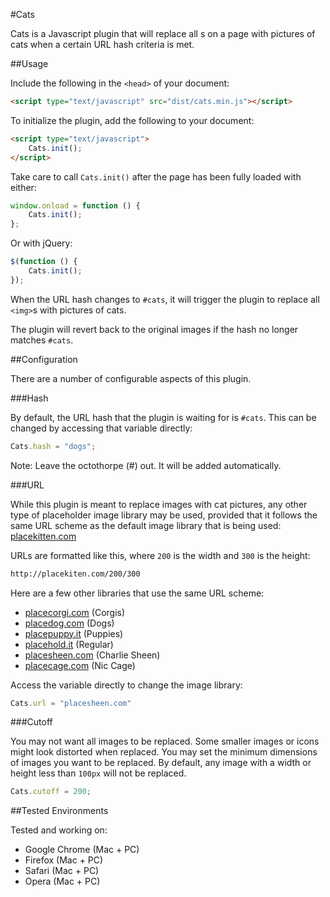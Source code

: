 #Cats

Cats is a Javascript plugin that will replace all <img>s on a page with pictures of cats when a certain URL hash criteria is met.

##Usage

Include the following in the `<head>` of your document:

```html
<script type="text/javascript" src="dist/cats.min.js"></script>
```

To initialize the plugin, add the following to your document:

```html
<script type="text/javascript">
	Cats.init();
</script>
```

Take care to call `Cats.init()` after the page has been fully loaded with either:

```js
window.onload = function () {
	Cats.init();
};
```

Or with jQuery:

```js
$(function () {
	Cats.init();
});
```

When the URL hash changes to `#cats`, it will trigger the plugin to replace all `<img>`s with pictures of cats.

The plugin will revert back to the original images if the hash no longer matches `#cats`.

##Configuration

There are a number of configurable aspects of this plugin.

###Hash

By default, the URL hash that the plugin is waiting for is `#cats`. This can be changed by accessing that variable directly:

```js
Cats.hash = "dogs";
```

Note: Leave the octothorpe (#) out. It will be added automatically.

###URL

While this plugin is meant to replace images with cat pictures, any other type of placeholder image library may be used, provided that it follows the same URL scheme as the default image library that is being used: [placekitten.com](http://placekitten.com/)

URLs are formatted like this, where `200` is the width and `300` is the height:

```html
http://placekiten.com/200/300
```

Here are a few other libraries that use the same URL scheme:

*	[placecorgi.com](http://placecorgi.com/) (Corgis)
*	[placedog.com](http://placedog.com/) (Dogs)
*	[placepuppy.it](http://placepuppy.it/) (Puppies)
*	[placehold.it](http://placehold.it/) (Regular)
*	[placesheen.com](http://placesheen.com/) (Charlie Sheen)
*	[placecage.com](http://placecage.com/) (Nic Cage)

Access the variable directly to change the image library:

```js
Cats.url = "placesheen.com"
```

###Cutoff

You may not want all images to be replaced. Some smaller images or icons might look distorted when replaced. You may set the minimum dimensions of images you want to be replaced. By default, any image with a width or height less than `100px` will not be replaced.

```js
Cats.cutoff = 200;
```

##Tested Environments

Tested and working on:

*	Google Chrome (Mac + PC)
*	Firefox (Mac + PC)
*	Safari (Mac + PC)
*	Opera (Mac + PC)